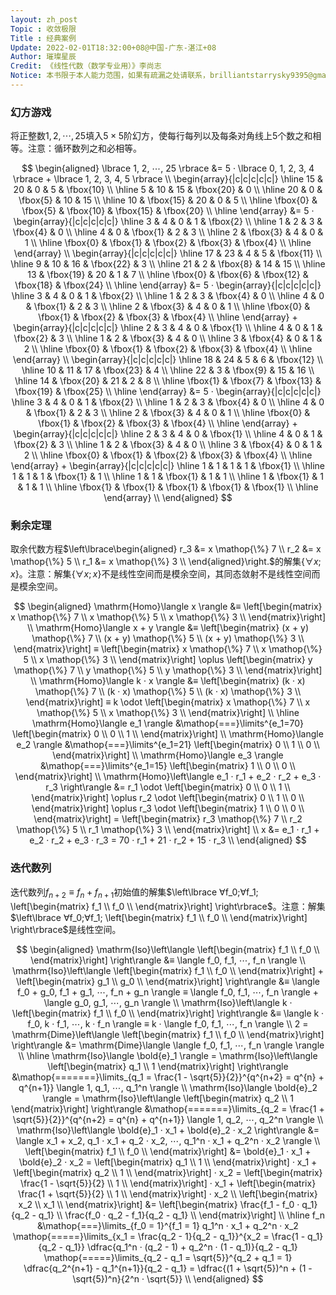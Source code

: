 ```yaml
---
layout: zh_post
Topic : 收敛极限
Title : 经典案例
Update: 2022-02-01T18:32:00+08@中国-广东-湛江+08
Author: 璀璨星辰
Credit: 《线性代数（数学专业用）》李尚志
Notice: 本书限于本人能力范围，如果有疏漏之处请联系，brilliantstarrysky9395@gmail.com
---
```


### 幻方游戏

将正整数$1, 2, ⋯, 25$填入$5 × 5$阶幻方，使每行每列以及每条对角线上$5$个数之和相等。注意：循环数列之和必相等。

$$
\begin{aligned}
\lbrace 1, 2, ⋯, 25 \rbrace &= 5 · \lbrace 0, 1, 2, 3, 4 \rbrace + \lbrace 1, 2, 3, 4, 5 \rbrace \\
\begin{array}{|c|c|c|c|c|}
\hline
15 & 20 & 0 & 5 & \fbox{10} \\
\hline
5 & 10 & 15 & \fbox{20} & 0 \\
\hline
20 & 0 & \fbox{5} & 10 & 15 \\
\hline
10 & \fbox{15} & 20 & 0 & 5 \\
\hline
\fbox{0} & \fbox{5} & \fbox{10} & \fbox{15} & \fbox{20} \\
\hline
\end{array} &= 5 · \begin{array}{|c|c|c|c|c|}
\hline
3 & 4 & 0 & 1 & \fbox{2} \\
\hline
1 & 2 & 3 & \fbox{4} & 0 \\
\hline
4 & 0 & \fbox{1} & 2 & 3 \\
\hline
2 & \fbox{3} & 4 & 0 & 1 \\
\hline
\fbox{0} & \fbox{1} & \fbox{2} & \fbox{3} & \fbox{4} \\
\hline
\end{array} \\
\begin{array}{|c|c|c|c|c|}
\hline
17 & 23 & 4 & 5 & \fbox{11} \\
\hline
9 & 10 & 16 & \fbox{22} & 3 \\
\hline
21 & 2 & \fbox{8} & 14 & 15 \\
\hline
13 & \fbox{19} & 20 & 1 & 7 \\
\hline
\fbox{0} & \fbox{6} & \fbox{12} & \fbox{18} & \fbox{24} \\
\hline
\end{array} &= 5 · \begin{array}{|c|c|c|c|c|}
\hline
3 & 4 & 0 & 1 & \fbox{2} \\
\hline
1 & 2 & 3 & \fbox{4} & 0 \\
\hline
4 & 0 & \fbox{1} & 2 & 3 \\
\hline
2 & \fbox{3} & 4 & 0 & 1 \\
\hline
\fbox{0} & \fbox{1} & \fbox{2} & \fbox{3} & \fbox{4} \\
\hline
\end{array} + \begin{array}{|c|c|c|c|c|}
\hline
2 & 3 & 4 & 0 & \fbox{1} \\
\hline
4 & 0 & 1 & \fbox{2} & 3 \\
\hline
1 & 2 & \fbox{3} & 4 & 0 \\
\hline
3 & \fbox{4} & 0 & 1 & 2 \\
\hline
\fbox{0} & \fbox{1} & \fbox{2} & \fbox{3} & \fbox{4} \\
\hline
\end{array} \\
\begin{array}{|c|c|c|c|c|}
\hline
18 & 24 & 5 & 6 & \fbox{12} \\
\hline
10 & 11 & 17 & \fbox{23} & 4 \\
\hline
22 & 3 & \fbox{9} & 15 & 16 \\
\hline
14 & \fbox{20} & 21 & 2 & 8 \\
\hline
\fbox{1} & \fbox{7} & \fbox{13} & \fbox{19} & \fbox{25} \\
\hline
\end{array} &= 5 · \begin{array}{|c|c|c|c|c|}
\hline
3 & 4 & 0 & 1 & \fbox{2} \\
\hline
1 & 2 & 3 & \fbox{4} & 0 \\
\hline
4 & 0 & \fbox{1} & 2 & 3 \\
\hline
2 & \fbox{3} & 4 & 0 & 1 \\
\hline
\fbox{0} & \fbox{1} & \fbox{2} & \fbox{3} & \fbox{4} \\
\hline
\end{array} + \begin{array}{|c|c|c|c|c|}
\hline
2 & 3 & 4 & 0 & \fbox{1} \\
\hline
4 & 0 & 1 & \fbox{2} & 3 \\
\hline
1 & 2 & \fbox{3} & 4 & 0 \\
\hline
3 & \fbox{4} & 0 & 1 & 2 \\
\hline
\fbox{0} & \fbox{1} & \fbox{2} & \fbox{3} & \fbox{4} \\
\hline
\end{array} + \begin{array}{|c|c|c|c|c|}
\hline
1 & 1 & 1 & 1 & \fbox{1} \\
\hline
1 & 1 & 1 & \fbox{1} & 1 \\
\hline
1 & 1 & \fbox{1} & 1 & 1 \\
\hline
1 & \fbox{1} & 1 & 1 & 1 \\
\hline
\fbox{1} & \fbox{1} & \fbox{1} & \fbox{1} & \fbox{1} \\
\hline
\end{array} \\
\end{aligned}
$$

### 剩余定理

取余代数方程$\left\lbrace\begin{aligned}
r_3 &= x \mathop{\%} 7 \\
r_2 &= x \mathop{\%} 5 \\
r_1 &= x \mathop{\%} 3 \\
\end{aligned}\right.$的解集$\lbrace ∀x; x \rbrace$。注意：解集$\lbrace ∀x; x \rbrace$不是线性空间而是模余空间，其同态敛射不是线性空间而是模余空间。

$$
\begin{aligned}
\mathrm{Homo}\langle x \rangle &≡ \left[\begin{matrix}
x \mathop{\%} 7 \\
x \mathop{\%} 5 \\
x \mathop{\%} 3 \\
\end{matrix}\right] \\
\mathrm{Homo}\langle x + y \rangle &≡ \left[\begin{matrix}
(x + y) \mathop{\%} 7 \\
(x + y) \mathop{\%} 5 \\
(x + y) \mathop{\%} 3 \\
\end{matrix}\right] ≡ \left[\begin{matrix}
x \mathop{\%} 7 \\
x \mathop{\%} 5 \\
x \mathop{\%} 3 \\
\end{matrix}\right] \oplus \left[\begin{matrix}
y \mathop{\%} 7 \\
y \mathop{\%} 5 \\
y \mathop{\%} 3 \\
\end{matrix}\right] \\
\mathrm{Homo}\langle k · x \rangle &≡ \left[\begin{matrix}
(k · x) \mathop{\%} 7 \\
(k · x) \mathop{\%} 5 \\
(k · x) \mathop{\%} 3 \\
\end{matrix}\right] ≡ k \odot \left[\begin{matrix}
x \mathop{\%} 7 \\
x \mathop{\%} 5 \\
x \mathop{\%} 3 \\
\end{matrix}\right] \\
\hline
\mathrm{Homo}\langle e_1 \rangle &\mathop{===}\limits^{e_1=70} \left[\begin{matrix}
0 \\
0 \\
1 \\
\end{matrix}\right] \\
\mathrm{Homo}\langle e_2 \rangle &\mathop{===}\limits^{e_1=21} \left[\begin{matrix}
0 \\
1 \\
0 \\
\end{matrix}\right] \\
\mathrm{Homo}\langle e_3 \rangle &\mathop{===}\limits^{e_1=15} \left[\begin{matrix}
1 \\
0 \\
0 \\
\end{matrix}\right] \\
\mathrm{Homo}\left\langle e_1 · r_1 + e_2 · r_2 + e_3 · r_3 \right\rangle &= r_1 \odot \left[\begin{matrix}
0 \\
0 \\
1 \\
\end{matrix}\right] \oplus r_2 \odot \left[\begin{matrix}
0 \\
1 \\
0 \\
\end{matrix}\right] \oplus r_3 \odot \left[\begin{matrix}
1 \\
0 \\
0 \\
\end{matrix}\right] = \left[\begin{matrix}
r_3 \mathop{\%} 7 \\
r_2 \mathop{\%} 5 \\
r_1 \mathop{\%} 3 \\
\end{matrix}\right] \\
x &= e_1 · r_1 + e_2 · r_2 + e_3 · r_3 = 70 · r_1 + 21 · r_2 + 15 · r_3 \\
\end{aligned}
$$

### 迭代数列

迭代数列$f_{n+2} ≡ f_{n} + f_{n+1}$初始值的解集$\left\lbrace ∀f_0;∀f_1; \left[\begin{matrix}
f_1 \\
f_0 \\
\end{matrix}\right] \right\rbrace$。注意：解集$\left\lbrace ∀f_0;∀f_1; \left[\begin{matrix}
f_1 \\
f_0 \\
\end{matrix}\right] \right\rbrace$是线性空间。

$$
\begin{aligned}
\mathrm{Iso}\left\langle \left[\begin{matrix}
f_1 \\
f_0 \\
\end{matrix}\right] \right\rangle &≡ \langle f_0, f_1, ⋯, f_n \rangle \\
\mathrm{Iso}\left\langle \left[\begin{matrix}
f_1 \\
f_0 \\
\end{matrix}\right] + \left[\begin{matrix}
g_1 \\
g_0 \\
\end{matrix}\right] \right\rangle &≡ \langle f_0 + g_0, f_1 + g_1, ⋯, f_n + g_n \rangle ≡ \langle f_0, f_1, ⋯, f_n \rangle + \langle g_0, g_1, ⋯, g_n \rangle \\
\mathrm{Iso}\left\langle k · \left[\begin{matrix}
f_1 \\
f_0 \\
\end{matrix}\right] \right\rangle &≡ \langle k · f_0, k · f_1, ⋯, k · f_n \rangle ≡ k · \langle f_0, f_1, ⋯, f_n \rangle \\
2 = \mathrm{Dime}\left\langle \left[\begin{matrix}
f_1 \\
f_0 \\
\end{matrix}\right] \right\rangle &= \mathrm{Dime}\langle \langle f_0, f_1, ⋯, f_n \rangle \rangle \\
\hline
\mathrm{Iso}\langle \bold{e}_1 \rangle = \mathrm{Iso}\left\langle \left[\begin{matrix} q_1 \\ 1 \end{matrix}\right] \right\rangle &\mathop{=======}\limits_{q_1 = \frac{1 - \sqrt{5}}{2}}^{q^{n+2} = q^{n} + q^{n+1}} \langle 1, q_1, ⋯, q_1^n \rangle \\
\mathrm{Iso}\langle \bold{e}_2 \rangle = \mathrm{Iso}\left\langle \left[\begin{matrix} q_2 \\ 1 \end{matrix}\right] \right\rangle &\mathop{=======}\limits_{q_2 = \frac{1 + \sqrt{5}}{2}}^{q^{n+2} = q^{n} + q^{n+1}} \langle 1, q_2, ⋯, q_2^n \rangle \\
\mathrm{Iso}\left\langle \bold{e}_1 · x_1 + \bold{e}_2 · x_2 \right\rangle &= \langle x_1 + x_2, q_1 · x_1 + q_2 · x_2, ⋯, q_1^n · x_1 + q_2^n · x_2 \rangle \\
\left[\begin{matrix}
f_1 \\
f_0 \\
\end{matrix}\right] &= \bold{e}_1 · x_1 + \bold{e}_2 · x_2 = \left[\begin{matrix}
q_1 \\
1 \\
\end{matrix}\right] · x_1 + \left[\begin{matrix}
q_2 \\
1 \\
\end{matrix}\right] · x_2 = \left[\begin{matrix}
\frac{1 - \sqrt{5}}{2} \\
1 \\
\end{matrix}\right] · x_1 + \left[\begin{matrix}
\frac{1 + \sqrt{5}}{2} \\
1 \\
\end{matrix}\right] · x_2 \\
\left[\begin{matrix}
x_2 \\
x_1 \\
\end{matrix}\right] &= \left[\begin{matrix}
\frac{f_1 - f_0 · q_1}{q_2 - q_1} \\
\frac{f_0 · q_2 - f_1}{q_2 - q_1} \\
\end{matrix}\right] \\
\hline
f_n &\mathop{===}\limits_{f_0 = 1}^{f_1 = 1} q_1^n · x_1 + q_2^n · x_2 \mathop{=====}\limits_{x_1 = \frac{q_2 - 1}{q_2 - q_1}}^{x_2 = \frac{1 - q_1}{q_2 - q_1}} \dfrac{q_1^n · (q_2 - 1) + q_2^n · (1 - q_1)}{q_2 - q_1} \mathop{=====}\limits_{q_2 - q_1 = \sqrt{5}}^{q_2 + q_1 = 1} \dfrac{q_2^{n+1} - q_1^{n+1}}{q_2 - q_1} = \dfrac{(1 + \sqrt{5})^n + (1 - \sqrt{5})^n}{2^n · \sqrt{5}} \\
\end{aligned}
$$
